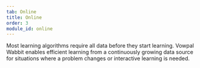 ```yaml
---
tab: Online
title: Online
order: 3
module_id: online
---
```


Most learning algorithms require all data before they start learning. Vowpal Wabbit enables efficient learning from a continuously growing data source for situations where a problem changes or interactive learning is needed.
